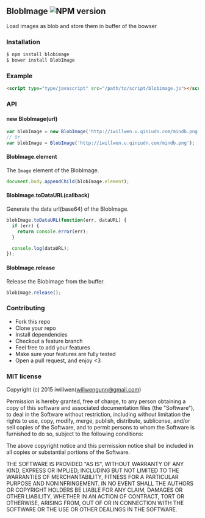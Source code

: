 ## BlobImage ![NPM version](https://img.shields.io/npm/v/blobimage.svg?style=flat) 

Load images as blob and store them in buffer of the bowser

### Installation
```bash
$ npm install blobimage
$ bower install BlobImage
```

### Example
```html
<script type="type/javascript" src="/path/to/script/blobimage.js"></script>
```

### API

#### new BlobImage(url)
```js
var blobImage = new BlobImage('http://iwillwen.u.qiniudn.com/mindb.png');
// Or
var blobImage = BlobImage('http://iwillwen.u.qiniudn.com/mindb.png');
```

#### BlobImage.element
The `Image` element of the BlobImage.

```js
document.body.appendChild(blobImage.element);
```

#### BlobImage.toDataURL(callback)
Generate the data url(base64) of the BlobImage.

```js
blobImage.toDataURL(function(err, dataURL) {
  if (err) {
    return console.error(err);
  }

  console.log(dataURL);
});
```

#### BlobImage.release
Release the BlobImage from the buffer.

```js
blobImage.release();
```

### Contributing
- Fork this repo
- Clone your repo
- Install dependencies
- Checkout a feature branch
- Feel free to add your features
- Make sure your features are fully tested
- Open a pull request, and enjoy <3

### MIT license
Copyright (c) 2015 iwillwen(willwengunn@gmail.com)

Permission is hereby granted, free of charge, to any person obtaining a copy
of this software and associated documentation files (the &quot;Software&quot;), to deal
in the Software without restriction, including without limitation the rights
to use, copy, modify, merge, publish, distribute, sublicense, and/or sell
copies of the Software, and to permit persons to whom the Software is
furnished to do so, subject to the following conditions:

The above copyright notice and this permission notice shall be included in
all copies or substantial portions of the Software.

THE SOFTWARE IS PROVIDED &quot;AS IS&quot;, WITHOUT WARRANTY OF ANY KIND, EXPRESS OR
IMPLIED, INCLUDING BUT NOT LIMITED TO THE WARRANTIES OF MERCHANTABILITY,
FITNESS FOR A PARTICULAR PURPOSE AND NONINFRINGEMENT. IN NO EVENT SHALL THE
AUTHORS OR COPYRIGHT HOLDERS BE LIABLE FOR ANY CLAIM, DAMAGES OR OTHER
LIABILITY, WHETHER IN AN ACTION OF CONTRACT, TORT OR OTHERWISE, ARISING FROM,
OUT OF OR IN CONNECTION WITH THE SOFTWARE OR THE USE OR OTHER DEALINGS IN
THE SOFTWARE.